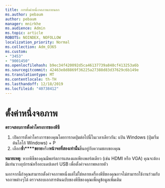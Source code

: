 ```yaml
---
title: การตั้งค่าหนึ่งจอภาพภายนอก
ms.author: pebaum
author: pebaum
manager: mnirkhe
ms.audience: Admin
ms.topic: article
ROBOTS: NOINDEX, NOFOLLOW
localization_priority: Normal
ms.collection: Adm_O365
ms.custom:
- "3453"
- "9001450"
ms.openlocfilehash: b9ec34f420092d5ca46137739a848cf413253a6b
ms.sourcegitcommit: 42463e8d8869f36225a27388d83d37629c6b149e
ms.translationtype: MT
ms.contentlocale: th-TH
ms.lasthandoff: 12/18/2019
ms.locfileid: "40738412"
---
```

# <a name="set-up-one-monitor"></a>ตั้งค่าหนึ่งจอภาพ

**ตรวจสอบการตั้งค่าโครงการของพีซี**

1. เปิดการตั้งค่าโครงการของคุณโดยการกดปุ่มต่อไปนี้ในเวลาเดียวกัน: แป้น Windows (ปุ่มเริ่มต้นโลโก้ Windows) + P
2. เลือก**ซ้ำ****ขยาย**หรือ**หน้าจอที่สองเท่านั้น**ขึ้นอยู่กับความชอบของคุณ

**หมายเหตุ:** หากพีซีของคุณมีพอร์ตการแสดงผลเพียงพอร์ตเดียว (เช่น HDMI หรือ VGA) คุณจะต้องมีแท่นวางอุปกรณ์หรืออะแดปเตอร์ USB เพื่อตั้งค่าจอภาพหลายตัว

นอกจากนี้ถ้าคุณสามารถตั้งค่าจอภาพหนึ่งแต่ไม่ใช่หลายเครื่องพีซีของคุณอาจไม่สามารถใช้งานร่วมกับจอภาพต่างๆได้ ตรวจสอบเอกสารต้นฉบับของพีซีของคุณเพื่อดูข้อมูลเพิ่มเติม